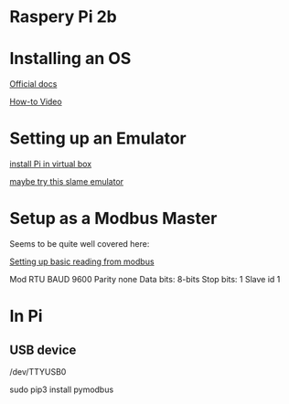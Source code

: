 ---
---

# Raspery Pi 2b

# Installing an OS

[Official docs](https://www.raspberrypi.org/documentation/installation/installing-images/)

[How-to Video](https://www.youtube.com/watch?v=zcu0gXuSsZY)

# Setting up an Emulator

[install Pi in virtual box](https://dbakevlar.com/2015/08/emulating-a-raspberry-pi-on-virtualbox/)

[maybe try this slame emulator](https://github.com/maisvendoo/qslave)

# Setup as a Modbus Master

Seems to be quite well covered here:

[Setting up basic reading from modbus](https://www.youtube.com/watch?time_continue=396&v=ZlHqEOmvW6M)

Mod RTU
BAUD 9600
Parity none
Data bits: 8-bits
Stop bits: 1
Slave id 1

# In Pi 

## USB device
/dev/TTYUSB0

sudo pip3 install pymodbus 


